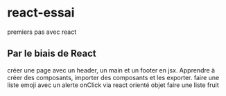 # react-essai
premiers pas avec react
## Par le biais de React 

créer une page avec un header, un main et un footer en jsx.
Apprendre à créer des composants, importer des composants et les exporter.
faire une liste emoji avec un alerte onClick via react orienté objet
faire une liste fruit
